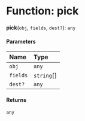 # Function: pick

**pick**(`obj`, `fields`, `dest?`): `any`

#### Parameters

| Name | Type |
| :------ | :------ |
| `obj` | `any` |
| `fields` | `string`\[] |
| `dest?` | `any` |

#### Returns

`any`
